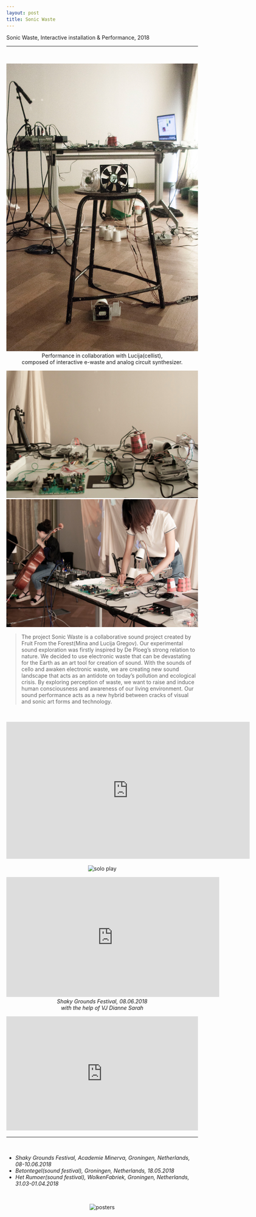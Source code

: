 ```yaml
---
layout: post
title: Sonic Waste
---
```


Sonic Waste, Interactive installation & Performance, 2018

***

<br/>
<div>
<p align="middle">
<img class="img_vertical" src="/img/work_footage/sonicwaste04.jpg" alt="sonicwaste pic3" title="sonicwaste pic3"/>
<br/>
Performance in collaboration with Lucija(cellist),
<br/>
composed of interactive e-waste and analog circuit synthesizer.
</p>
</div>

<div>
<p align="middle">
<img class="img_horizontal" src="/img/work_footage/sonicwaste02.jpg" alt="sonicwaste pic1" title="sonicwaste pic1"/>
<img class="img_horizontal" src="/img/work_footage/sonicwaste01.jpg" alt="sonicwaste pic2" title="sonicwaste pic2"/>
</p>
</div>

<!-- <div>
<img class="col three" src="/img/work_footage/ensemble_robot_cello_01.jpg" alt="performance at Het Rumoer festival" title="performance at Het Rumoer festival"/>
</div>
<i>photo taken by Dick Pluim</i> -->

>The project Sonic Waste is a collaborative sound project created by Fruit From the Forest(Mina and Lucija Gregov). Our experimental sound exploration was firstly inspired by De Ploeg’s strong relation to nature. We decided to use electronic waste that can be devastating for the Earth as an art tool for creation of sound. With the sounds of cello and awaken electronic waste, we are creating new sound landscape that acts as an antidote on today’s pollution and ecological crisis. By exploring perception of waste, we want to raise and induce human consciousness and awareness of our living environment. Our sound performance acts as a new hybrid between cracks of visual and sonic art forms and technology.

<!-- Live recordings on <a href="https://soundcloud.com/mina-vitamina/cirtuit-cello-and-modulation-text-composition-01" target="blank">soundcloud</a><br/>
<br/> -->

<br/>
<p align="middle">
<iframe src="https://player.vimeo.com/video/274627353" width="640" height="360" frameborder="0" webkitallowfullscreen mozallowfullscreen allowfullscreen></iframe>
</p>
<div class="img_row">
<p align="middle">
	<img class="img_gif" src="{{ site.baseurl }}/img/work_footage/sonicwaste_solo.gif" alt="solo play" title="solo play"/>
	<!-- <i>Solo play only with e-waste instrument</i> -->
  </p>
</div>

<p align="middle">
<iframe width="560" height="315" src="https://www.youtube.com/embed/APx7oDdLYCg" frameborder="0" allow="autoplay; encrypted-media" allowfullscreen></iframe><br/>
<i>Shaky Grounds Festival, 08.06.2018</i><br/>
<i>with the help of VJ Dianne Sarah</i>
</p>
<iframe width="100%" height="300" scrolling="no" frameborder="no" allow="autoplay" src="https://w.soundcloud.com/player/?url=https%3A//api.soundcloud.com/playlists/538965807&color=%23ff5500&auto_play=false&hide_related=false&show_comments=true&show_user=true&show_reposts=false&show_teaser=true&visual=true"></iframe>
<br/>

***

<br/>
<ul>
<li><i>Shaky Grounds Festival, Academie Minerva, Groningen, Netherlands, 08-10.06.2018</i></li>
<li><i>Betontegel(sound festival), Groningen, Netherlands, 18.05.2018</i></li>
<li><i>Het Rumoer(sound festival), WolkenFabriek, Groningen, Netherlands, 31.03-01.04.2018</i></li>
</ul>
<br/>
<div class="img_row">
<p align="middle">
	<img class="img_poster" src="{{ site.baseurl }}/img/posters.gif" alt="posters" title="posters"/>
  </p>
</div>


<br/><br/><br/>
